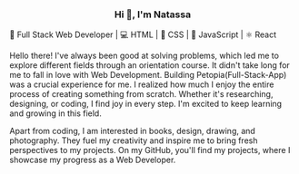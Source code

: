 <h3 align="center">Hi 👋, I'm Natassa</h3>

 🌱 Full Stack Web Developer | 💻 HTML | 🎨 CSS | 🚀 JavaScript | ⚛️ React

Hello there! I've always been good at solving problems, which led me to explore different fields through an orientation course. It didn't take long for me to fall in love with Web Development. 
Building Petopia(Full-Stack-App) was a crucial experience for me. I realized how much I enjoy the entire process of creating something from scratch. Whether it's researching, designing, or coding, I find joy in every step.
I'm excited to keep learning and growing in this field.

Apart from coding, I am interested in books, design, drawing, and photography. They fuel my creativity and inspire me to bring fresh perspectives to my projects.
On my GitHub, you'll find my projects, where I showcase my progress as a Web Developer. 
